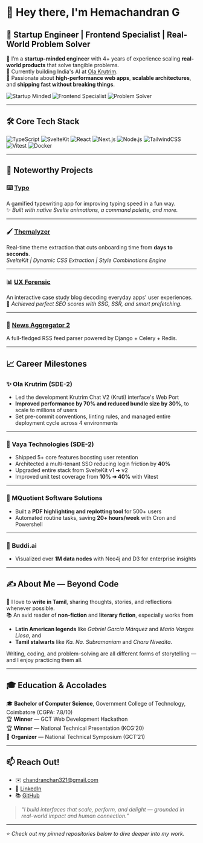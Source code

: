 # 👋 Hey there, I'm Hemachandran G

## 🚀 Startup Engineer | Frontend Specialist | Real-World Problem Solver

🔹 I’m a **startup-minded engineer** with 4+ years of experience scaling **real-world products** that solve tangible problems.  
🔹 Currently building India's AI at [Ola Krutrim](https://www.olakrutrim.com/).  
🔹 Passionate about **high-performance web apps**, **scalable architectures**, and **shipping fast without breaking things**.

![Startup Minded](https://img.shields.io/badge/-Startup%20Mindset-ff6f00?style=flat-square&logo=appveyor&logoColor=white)
![Frontend Specialist](https://img.shields.io/badge/-Frontend%20Engineering-2962FF?style=flat-square&logo=vercel&logoColor=white)
![Problem Solver](https://img.shields.io/badge/-Problem%20Solver-43a047?style=flat-square&logo=stackoverflow&logoColor=white)

---

## 🛠️ Core Tech Stack

![TypeScript](https://img.shields.io/badge/-TypeScript-3178c6?logo=typescript&logoColor=white&style=flat-square)
![SvelteKit](https://img.shields.io/badge/-SvelteKit-FF3E00?logo=svelte&logoColor=white&style=flat-square)
![React](https://img.shields.io/badge/-React-61dafb?logo=react&logoColor=black&style=flat-square)
![Next.js](https://img.shields.io/badge/-Next.js-000000?logo=next.js&logoColor=white&style=flat-square)
![Node.js](https://img.shields.io/badge/-Node.js-339933?logo=node.js&logoColor=white&style=flat-square)
![TailwindCSS](https://img.shields.io/badge/-TailwindCSS-38bdf8?logo=tailwindcss&logoColor=white&style=flat-square)
![Vitest](https://img.shields.io/badge/-Vitest-6E9F18?logo=vitest&logoColor=white&style=flat-square)
![Docker](https://img.shields.io/badge/-Docker-2496ED?logo=docker&logoColor=white&style=flat-square)

---

## 📌 Noteworthy Projects

### ⌨️ [Typo](https://typo-dev.surge.sh)
A gamified typewriting app for improving typing speed in a fun way.  
✨ _Built with native Svelte animations, a command palette, and more._

---

### 🖌️ [Themalyzer](https://embedvaya.com)
Real-time theme extraction that cuts onboarding time from **days to seconds**.  
_SvelteKit | Dynamic CSS Extraction | Style Combinations Engine_

---

### 📊 [UX Forensic](https://ux-forensic.vercel.app)
An interactive case study blog decoding everyday apps' user experiences.  
🚀 _Achieved perfect SEO scores with SSG, SSR, and smart prefetching._

---

### 📰 [News Aggregator 2](https://github.com/g-chandran/news-aggregator-2)
A full-fledged RSS feed parser powered by Django + Celery + Redis.

---

## 📈 Career Milestones

### ✨ Ola Krutrim (SDE-2)
- Led the development Krutrim Chat V2 (Kruti) interface's Web Port
- **Improved performance by 70% and reduced bundle size by 30%**, to scale to millions of users
- Set pre-commit conventions, linting rules, and managed entire deployment cycle across 4 environments

---

### 🔧 Vaya Technologies (SDE-2)
- Shipped 5+ core features boosting user retention  
- Architected a multi-tenant SSO reducing login friction by **40%**  
- Upgraded entire stack from SvelteKit v1 ➜ v2  
- Improved unit test coverage from **10% ➜ 40%** with Vitest

---

### 🧠 MQuotient Software Solutions
- Built a **PDF highlighting and replotting tool** for 500+ users  
- Automated routine tasks, saving **20+ hours/week** with Cron and Powershell

---

### 🧬 Buddi.ai
- Visualized over **1M data nodes** with Neo4j and D3 for enterprise insights

---

## ✍️ About Me — Beyond Code

🌱 I love to **write in Tamil**, sharing thoughts, stories, and reflections whenever possible.  
📚 An avid reader of **non-fiction** and **literary fiction**, especially works from  
- **Latin American legends** like *Gabriel García Márquez* and *Mario Vargas Llosa*, and  
- **Tamil stalwarts** like *Ka. Na. Subramaniam* and *Charu Nivedita*.

Writing, coding, and problem-solving are all different forms of storytelling — and I enjoy practicing them all.

---

## 🎓 Education & Accolades

🎓 **Bachelor of Computer Science**, Government College of Technology, Coimbatore (CGPA: 7.8/10)  
🏆 **Winner** — GCT Web Development Hackathon  
🏆 **Winner** — National Technical Presentation (KCG’20)  
🎤 **Organizer** — National Technical Symposium (GCT’21)

---

## 📫 Reach Out!

- ✉️ [chandranchan321@gmail.com](mailto:chandranchan321@gmail.com)
- 💬 [LinkedIn](https://www.linkedin.com/in/hemachandran-g)
- 📚 [GitHub](https://github.com/g-chandran)

> _“I build interfaces that scale, perform, and delight — grounded in real-world impact and human connection.”_

---

⭐️ _Check out my pinned repositories below to dive deeper into my work._
